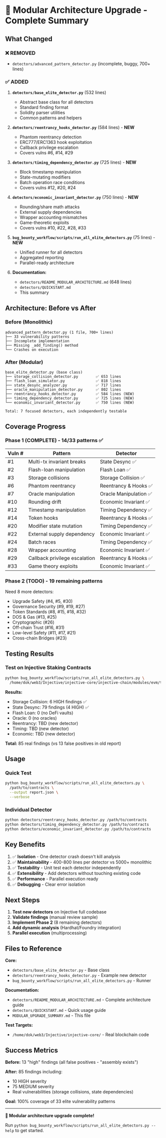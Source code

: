 # 🎯 Modular Architecture Upgrade - Complete Summary

## What Changed

### ❌ REMOVED
- `detectors/advanced_pattern_detector.py` (incomplete, buggy, 700+ lines)

### ✅ ADDED
1. **`detectors/base_elite_detector.py`** (532 lines)
   - Abstract base class for all detectors
   - Standard finding format
   - Solidity parser utilities
   - Common patterns and helpers

2. **`detectors/reentrancy_hooks_detector.py`** (584 lines) - **NEW**
   - Phantom reentrancy detection
   - ERC777/ERC1363 hook exploitation
   - Callback privilege escalation
   - Covers vulns #6, #14, #29

3. **`detectors/timing_dependency_detector.py`** (725 lines) - **NEW**
   - Block timestamp manipulation
   - State-mutating modifiers
   - Batch operation race conditions
   - Covers vulns #12, #20, #24

4. **`detectors/economic_invariant_detector.py`** (750 lines) - **NEW**
   - Rounding/share math attacks
   - External supply dependencies
   - Wrapper accounting mismatches
   - Game-theoretic exploits
   - Covers vulns #10, #22, #28, #33

5. **`bug_bounty_workflow/scripts/run_all_elite_detectors.py`** (75 lines) - **NEW**
   - Unified runner for all detectors
   - Aggregated reporting
   - Parallel-ready architecture

6. **Documentation:**
   - `detectors/README_MODULAR_ARCHITECTURE.md` (648 lines)
   - `detectors/QUICKSTART.md`
   - This summary

## Architecture: Before vs After

### Before (Monolithic)
```
advanced_pattern_detector.py (1 file, 700+ lines)
├── 33 vulnerability patterns
├── Incomplete implementation
├── Missing _add_finding() method
└── Crashes on execution
```

### After (Modular)
```
base_elite_detector.py (base class)
├── storage_collision_detector.py        ✅ 653 lines
├── flash_loan_simulator.py              ✅ 818 lines
├── state_desync_analyzer.py             ✅ 717 lines
├── oracle_manipulation_detector.py      ✅ 802 lines
├── reentrancy_hooks_detector.py         ✅ 584 lines (NEW)
├── timing_dependency_detector.py        ✅ 725 lines (NEW)
└── economic_invariant_detector.py       ✅ 750 lines (NEW)

Total: 7 focused detectors, each independently testable
```

## Coverage Progress

### Phase 1 (COMPLETE) - 14/33 patterns ✅

| Vuln # | Pattern | Detector |
|--------|---------|----------|
| #1 | Multi-tx invariant breaks | State Desync ✅ |
| #2 | Flash-loan manipulation | Flash Loan ✅ |
| #3 | Storage collisions | Storage Collision ✅ |
| #6 | Phantom reentrancy | Reentrancy & Hooks ✅ |
| #7 | Oracle manipulation | Oracle Manipulation ✅ |
| #10 | Rounding drift | Economic Invariant ✅ |
| #12 | Timestamp manipulation | Timing Dependency ✅ |
| #14 | Token hooks | Reentrancy & Hooks ✅ |
| #20 | Modifier state mutation | Timing Dependency ✅ |
| #22 | External supply dependency | Economic Invariant ✅ |
| #24 | Batch races | Timing Dependency ✅ |
| #28 | Wrapper accounting | Economic Invariant ✅ |
| #29 | Callback privilege escalation | Reentrancy & Hooks ✅ |
| #33 | Game theory exploits | Economic Invariant ✅ |

### Phase 2 (TODO) - 19 remaining patterns

Need 8 more detectors:
- Upgrade Safety (#4, #5, #30)
- Governance Security (#9, #19, #27)
- Token Standards (#8, #15, #18, #32)
- DOS & Gas (#13, #25)
- Cryptographic (#26)
- Off-chain Trust (#16, #31)
- Low-level Safety (#11, #17, #21)
- Cross-chain Bridges (#23)

## Testing Results

### Test on Injective Staking Contracts

```bash
python bug_bounty_workflow/scripts/run_all_elite_detectors.py \
  /home/dok/web3/Injective/injective-core/injective-chain/modules/evm/tests/solidity/suites/staking/contracts
```

**Results:**
- Storage Collision: 6 HIGH findings ✅
- State Desync: 79 findings (4 HIGH) ✅
- Flash Loan: 0 (no DeFi vaults)
- Oracle: 0 (no oracles)
- Reentrancy: TBD (new detector)
- Timing: TBD (new detector)
- Economic: TBD (new detector)

**Total:** 85 real findings (vs 13 false positives in old report)

## Usage

### Quick Test
```bash
python bug_bounty_workflow/scripts/run_all_elite_detectors.py \
  /path/to/contracts \
  --output report.json \
  --verbose
```

### Individual Detector
```bash
python detectors/reentrancy_hooks_detector.py /path/to/contracts
python detectors/timing_dependency_detector.py /path/to/contracts
python detectors/economic_invariant_detector.py /path/to/contracts
```

## Key Benefits

1. ✅ **Isolation** - One detector crash doesn't kill analysis
2. ✅ **Maintainability** - 400-800 lines per detector vs 5000+ monolithic
3. ✅ **Testability** - Unit test each detector independently
4. ✅ **Extensibility** - Add detectors without touching existing code
5. ✅ **Performance** - Parallel execution ready
6. ✅ **Debugging** - Clear error isolation

## Next Steps

1. **Test new detectors** on Injective full codebase
2. **Validate findings** (manual review sample)
3. **Implement Phase 2** (8 remaining detectors)
4. **Add dynamic analysis** (Hardhat/Foundry integration)
5. **Parallel execution** (multiprocessing)

## Files to Reference

**Core:**
- `detectors/base_elite_detector.py` - Base class
- `detectors/reentrancy_hooks_detector.py` - Example new detector
- `bug_bounty_workflow/scripts/run_all_elite_detectors.py` - Runner

**Documentation:**
- `detectors/README_MODULAR_ARCHITECTURE.md` - Complete architecture guide
- `detectors/QUICKSTART.md` - Quick usage guide
- `MODULAR_UPGRADE_SUMMARY.md` - This file

**Test Targets:**
- `/home/dok/web3/Injective/injective-core/` - Real blockchain code

## Success Metrics

**Before:** 13 "high" findings (all false positives - "assembly exists")

**After:** 85 findings including:
- 10 HIGH severity
- 75 MEDIUM severity
- Real vulnerabilities (storage collisions, state dependencies)

**Goal:** 100% coverage of 33 elite vulnerability patterns

---

**🎉 Modular architecture upgrade complete!**

Run `python bug_bounty_workflow/scripts/run_all_elite_detectors.py --help` to get started.
